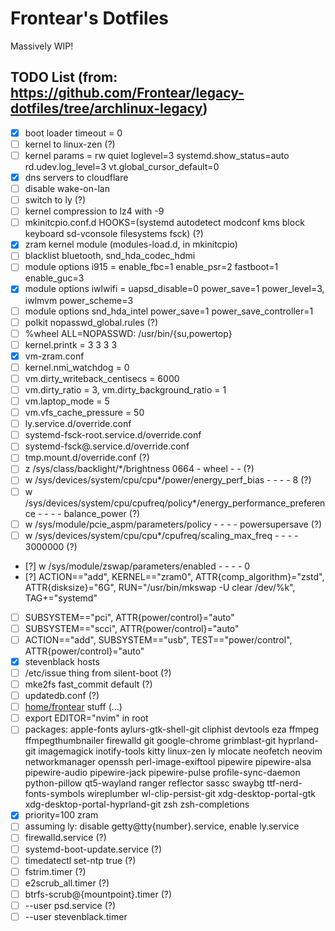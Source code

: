 # Frontear's Dotfiles
Massively WIP!

## TODO List (from: https://github.com/Frontear/legacy-dotfiles/tree/archlinux-legacy)
- [x] boot loader timeout = 0
- [ ] kernel to linux-zen (?)
- [ ] kernel params = rw quiet loglevel=3 systemd.show_status=auto rd.udev.log_level=3 vt.global_cursor_default=0
- [x] dns servers to cloudflare
- [ ] disable wake-on-lan
- [ ] switch to ly (?)
- [ ] kernel compression to lz4 with -9
- [ ] mkinitcpio.conf.d HOOKS=(systemd autodetect modconf kms block keyboard sd-vconsole filesystems fsck) (?)
- [x] zram kernel module (modules-load.d, in mkinitcpio)
- [ ] blacklist bluetooth, snd_hda_codec_hdmi
- [ ] module options i915 = enable_fbc=1 enable_psr=2 fastboot=1 enable_guc=3
- [x] module options iwlwifi = uapsd_disable=0 power_save=1 power_level=3, iwlmvm power_scheme=3
- [ ] module options snd_hda_intel power_save=1 power_save_controller=1
- [ ] polkit nopasswd_global.rules (?)
- [ ] %wheel ALL=NOPASSWD: /usr/bin/{su,powertop}
- [ ] kernel.printk = 3 3 3 3
- [x] vm-zram.conf
- [ ] kernel.nmi_watchdog = 0
- [ ] vm.dirty_writeback_centisecs = 6000
- [ ] vm.dirty_ratio = 3, vm.dirty_background_ratio = 1
- [ ] vm.laptop_mode = 5
- [ ] vm.vfs_cache_pressure = 50
- [ ] ly.service.d/override.conf
- [ ] systemd-fsck-root.service.d/override.conf
- [ ] systemd-fsck@.service.d/override.conf
- [ ] tmp.mount.d/override.conf (?)
- [ ] z /sys/class/backlight/*/brightness 0664 - wheel - - (?)
- [ ] w /sys/devices/system/cpu/cpu*/power/energy_perf_bias - - - - 8 (?)
- [ ] w /sys/devices/system/cpu/cpufreq/policy*/energy_performance_preference - - - - balance_power (?)
- [ ] w /sys/module/pcie_aspm/parameters/policy - - - - powersupersave (?)
- [ ] w /sys/devices/system/cpu/cpu*/cpufreq/scaling_max_freq - - - - 3000000 (?)
- [?] w /sys/module/zswap/parameters/enabled - - - - 0
- [?] ACTION=="add", KERNEL=="zram0", ATTR{comp_algorithm}="zstd", ATTR{disksize}="6G", RUN="/usr/bin/mkswap -U clear /dev/%k", TAG+="systemd"
- [ ] SUBSYSTEM=="pci", ATTR{power/control}="auto"
- [ ] SUBSYSTEM=="scci", ATTR{power/control}="auto"
- [ ] ACTION=="add", SUBSYSTEM=="usb", TEST=="power/control", ATTR{power/control}="auto"
- [x] stevenblack hosts
- [ ] /etc/issue thing from silent-boot (?)
- [ ] mke2fs fast_commit default (?)
- [ ] updatedb.conf (?)
- [ ] [home/frontear](https://github.com/Frontear/legacy-dotfiles/tree/archlinux-legacy/home/frontear) stuff (...)
- [ ] export EDITOR="nvim" in root
- [ ] packages: apple-fonts aylurs-gtk-shell-git cliphist devtools eza ffmpeg ffmpegthumbnailer firewalld git google-chrome grimblast-git hyprland-git imagemagick inotify-tools kitty linux-zen ly mlocate neofetch neovim networkmanager openssh perl-image-exiftool pipewire pipewire-alsa pipewire-audio pipewire-jack pipewire-pulse profile-sync-daemon python-pillow qt5-wayland ranger reflector sassc swaybg ttf-nerd-fonts-symbols wireplumber wl-clip-persist-git xdg-desktop-portal-gtk xdg-desktop-portal-hyprland-git zsh zsh-completions
- [x] priority=100 zram
- [ ] assuming ly: disable getty@tty{number}.service, enable ly.service
- [ ] firewalld.service (?)
- [ ] systemd-boot-update.service (?)
- [ ] timedatectl set-ntp true (?)
- [ ] fstrim.timer (?)
- [ ] e2scrub_all.timer (?)
- [ ] btrfs-scrub@{mountpoint}.timer (?)
- [ ] --user psd.service (?)
- [ ] --user stevenblack.timer